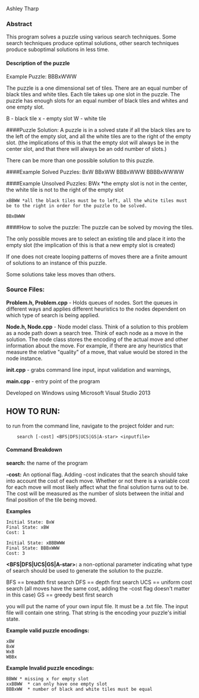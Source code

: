 Ashley Tharp

### Abstract
This program solves a puzzle using various search techniques. Some search techniques produce optimal solutions, other search techniques produce suboptimal solutions in less time.

#### Description of the puzzle
Example Puzzle: BBBxWWW

The puzzle is a one dimensional set of tiles.  There are an equal number of black tiles and white tiles.  Each tile takes up one slot in the puzzle.  The puzzle has enough slots for an equal number of black tiles and whites and one empty slot.

B - black tile
x - empty slot
W - white tile

####Puzzle Solution:
A puzzle is in a solved state if all the black tiles are to the left of the empty slot, and all the white tiles are to the right of the empty slot. (the implications of this is that the empty slot will always be in the center slot, and that there will always be an odd number of slots.)

There can be more than one possible solution to this puzzle.
	
####Example Solved Puzzles:
	BxW
	BBxWW
	BBBxWWW
	BBBBxWWWW
	
####Example Unsolved Puzzles:
	BWx   *the empty slot is not in the center, the white tile is not to the right of the empty slot
	
	xBBWW *all the black tiles must be to left, all the white tiles must be to the right in order for the puzzle to be solved.
	
	BBxBWWW
	 
####How to solve the puzzle:
The puzzle can be solved by moving the tiles.  

The only possible moves are to select an existing tile and place it into the empty slot (the implication of this is that a new empty slot is created)

If one does not create looping patterns of moves there are a finite amount of solutions to an instance of this puzzle.

Some solutions take less moves than others.  
			
### Source Files:
**Problem.h, Problem.cpp** - Holds queues of nodes. Sort the queues in different ways and applies different heuristics to the nodes dependent on which type of search is being applied. 

**Node.h, Node.cpp** - Node model class.  Think of a solution to this problem as a node path down a search tree. Think of each node as a move in the solution.  The node class stores the encoding of the actual move and other information about the move.  For example, if there are any heuristics that measure the relative "quality" of a move, that value would be stored in the node instance.

**init.cpp** - grabs command line input, input validation and warnings, 

**main.cpp** - entry point of the program

Developed on Windows using Microsoft Visual Studio 2013

## HOW TO RUN:

to run from the command line, navigate to the project folder and run:

		search [-cost] <BFS|DFS|UCS|GS|A-star> <inputfile>

#### Command Breakdown

**search:** the name of the program

**-cost:**  An optional flag.  Adding -cost indicates that the search should take into account the cost of each move.  Whether or not there is a variable cost for each move will most likely affect what the final solution turns out to be.  The cost will be measured as the number of slots between the initial and final position of the tile being moved.

**Examples**

	Initial State: BxW
	Final State: xBW
	Cost: 1
	
	Initial State: xBBBWWW
	Final State: BBBxWWW
	Cost: 3
	
**\<BFS|DFS|UCS|GS|A-star\>:** a non-optional parameter indicating what type of search should be used to generate the solution to the puzzle.

BFS == breadth first search
DFS == depth first search
UCS == uniform cost search (all moves have the same cost, adding the -cost flag doesn't 	matter in this case)
GS == greedy best first search

<inputfile> you will put the name of your own input file. It must be a .txt file.
The input file will contain one string. That string is the encoding your puzzle's initial state. 

**Example valid puzzle encodings:**

	xBW
	BxW
	WxB
	WBBx
	
**Example Invalid puzzle encodings:**

	BBWW * missing x for empty slot
	xxBBWW	* can only have one empty slot
	BBBxWW	* number of black and white tiles must be equal